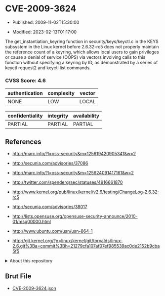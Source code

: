 # CVE-2009-3624

- Published: 2009-11-02T15:30:00

- Modified: 2023-02-13T01:17:00

The get_instantiation_keyring function in security/keys/keyctl.c in the KEYS subsystem in the Linux kernel before 2.6.32-rc5 does not properly maintain the reference count of a keyring, which allows local users to gain privileges or cause a denial of service (OOPS) via vectors involving calls to this function without specifying a keyring by ID, as demonstrated by a series of keyctl request2 and keyctl list commands.

### CVSS Score: **4.6**

| authentication | complexity | vector |
| --- | --- | --- |
| NONE | LOW | LOCAL |

| confidentiality | integrity | availability |
| --- | --- | --- |
| PARTIAL | PARTIAL | PARTIAL |

## References

* http://marc.info/?l=oss-security&m=125619420905341&w=2

* http://secunia.com/advisories/37086

* http://marc.info/?l=oss-security&m=125624091417161&w=2

* http://twitter.com/spendergrsec/statuses/4916661870

* http://www.kernel.org/pub/linux/kernel/v2.6/testing/ChangeLog-2.6.32-rc5

* http://secunia.com/advisories/38017

* http://lists.opensuse.org/opensuse-security-announce/2010-01/msg00000.html

* http://www.ubuntu.com/usn/usn-864-1

* http://git.kernel.org/?p=linux/kernel/git/torvalds/linux-2.6.git%3Ba=commit%3Bh=21279cfa107af07ef985539ac0de2152b9cba5f5

<details>
<summary>About this repository</summary> 

  This repository is part of the project [Live Hack CVE](https://github.com/Live-Hack-CVE). Main website can be found [www.live-hack.org](https://www.live-hack.org) 
  
  Made by [Sn0wAlice](https://github.com/Sn0wAlice) for the people that care about security and need to have a feed of the latest CVEs. Hope you enjoy it, don't forget to star the repo and follow me on [Twitter](https://twitter.com/Sn0wAlice) and [Github](https://github.com/Sn0wAlice). And that is my [personnal website](https://www.alice-snow.me/)

  - [Home Page](https://github.com/Live-Hack-CVE)
  - [Framework](https://github.com/Live-Hack-CVE/cve-framework)
  - [CVE database](https://github.com/Live-Hack-CVE/full_database)
  - [Changelog](https://github.com/Live-Hack-CVE/Changelog)
</details>

## Brut File

* [CVE-2009-3624.json](https://raw.githubusercontent.com/Live-Hack-CVE/full_database/main/cves/2009/CVE-2009-3624.json)

